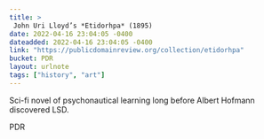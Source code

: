 ```yaml
---
title: > 
 John Uri Lloyd’s *Etidorhpa* (1895)
date: 2022-04-16 23:04:05 -0400
dateadded: 2022-04-16 23:04:05 -0400
link: "https://publicdomainreview.org/collection/etidorhpa"
bucket: PDR
layout: urlnote
tags: ["history", "art"]
--- 
```

Sci-fi novel of psychonautical learning long before Albert Hofmann discovered LSD.
 <!-- end excerpt --> 
<div class='bucket'><a class='internal-link' src='_notes/buckets/PDR'>PDR</a></div> 
